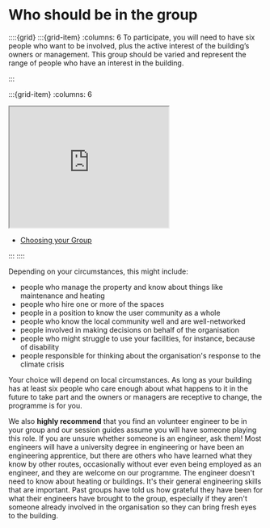 # Who should be in the group

<!-- :TODO: start again here -->


::::{grid} 
:::{grid-item}
:columns: 6
To participate, you will need to have six people who want to be involved, plus the active interest of the building’s owners or management.  This group should be varied and represent the range of people who have an interest in the building.  


:::

:::{grid-item}
:columns: 6

<iframe width="315" height="240"
src="https://www.youtube.com/embed/cQymJ5LXTAE">
</iframe>

   - [Choosing your Group](https://youtu.be/cQymJ5LXTAE) 
  
:::
::::

Depending on your circumstances, this might include:

- people who manage the property and know about things like maintenance and heating
- people who hire one or more of the spaces
- people in a position to know the user community as a whole 
- people who know the local community well and are well-networked
- people involved in making decisions on behalf of the organisation
- people who might struggle to use your facilities, for instance, because of disability
- people responsible for thinking about the organisation's response to the climate crisis

Your choice will depend on local circumstances.  As long as your building has at least six people who care enough about what happens to it in the future to take part and the owners or managers are receptive to change, the programme is for you.  

We also **highly recommend** that you find an volunteer engineer to be in your group and our session guides assume you will have someone playing this role. If you are unsure whether someone is an engineer, ask them!
Most engineers will have a university degree in engineering or have been an engineering apprentice, but there are others who have learned what they know by other routes, occasionally without ever even being employed as an engineer, and they are welcome on our programme.  The engineer doesn't need to know about heating or buildings.  It's their general engineering skills that are important.  Past groups have told us how grateful they have been for what their engineers have brought to the group, especially if they aren't someone already involved in the organisation so they can bring fresh eyes to the building.

<!--

```{image} /images/krakenimages-Y5bvRlcCx8k-unsplash.jpg
:alt: 
:class: mb-1
:width: 400px
:align: center
```
*Photo by <a href="https://unsplash.com/@krakenimages?utm_source=unsplash&utm_medium=referral&utm_content=creditCopyText">krakenimages</a> on <a href="https://unsplash.com/photos/Y5bvRlcCx8k?utm_source=unsplash&utm_medium=referral&utm_content=creditCopyText">Unsplash</a>*

-->